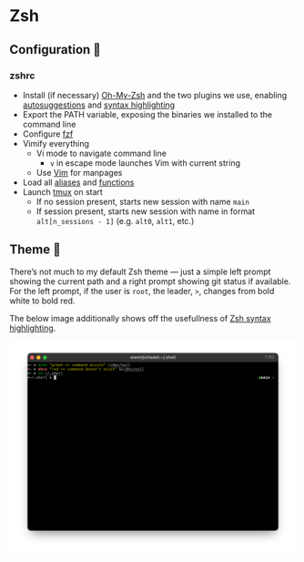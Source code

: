 # Zsh
## Configuration 🧩
### zshrc
- Install (if necessary) [Oh-My-Zsh](https://ohmyz.sh/) and the two plugins we use, enabling [autosuggestions](https://github.com/zsh-users/zsh-autosuggestions) and [syntax highlighting](https://github.com/zsh-users/zsh-syntax-highlighting)
- Export the PATH variable, exposing the binaries we installed to the command line
- Configure [fzf](https://github.com/junegunn/fzf)
- Vimify everything
  - Vi mode to navigate command line
    - `v` in escape mode launches Vim with current string
  - Use [Vim](https://github.com/vim/vim) for manpages
- Load all [aliases](aliases) and [functions](functions)
- Launch [tmux](https://github.com/tmux/tmux) on start
  - If no session present, starts new session with name `main`
  - If session present, starts new session with name in format `alt[n_sessions - 1]` (e.g. `alt0`, `alt1`, etc.)

## Theme 🎨
There’s not much to my default Zsh theme — just a simple left prompt showing the current path and a right prompt showing git status if available. For the left prompt, if the user is `root`, the leader, `>`, changes from bold white to bold red.

The below image additionally shows off the usefullness of [Zsh syntax highlighting](https://github.com/zsh-users/zsh-syntax-highlighting).

![Zsh Theme Preview](../assets/ZshThemePreview.png)
